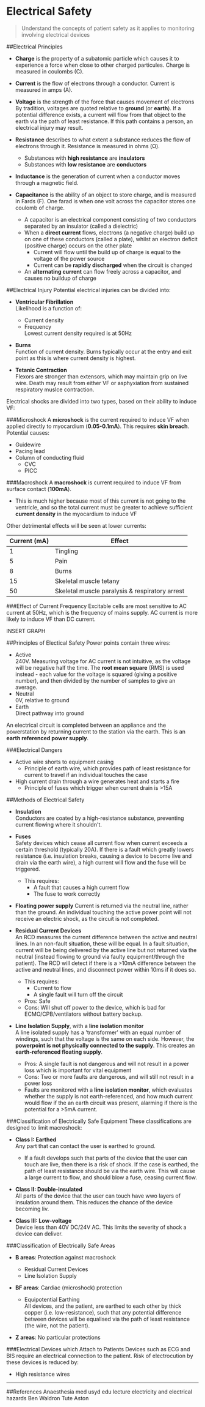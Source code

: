 # Electrical Safety

> Understand the concepts of patient safety as it applies to monitoring involving electrical devices

##Electrical Principles
* **Charge** is the property of a subatomic particle which causes it to experience a force when close to other charged particules. Charge is measured in coulombs (C).

* **Current** is the flow of electrons through a conductor. Current is measured in amps (A).

* **Voltage** is the strength of the force that causes movement of electrons  
By tradition, voltages are quoted relative to **ground** (or **earth**). If a potential difference exists, a current will flow from that object to the earth via the path of least resistance. If this path contains a person, an electrical injury may result.


* **Resistance** describes to what extent a substance reduces the flow of electrons through it. Resistance is measured in ohms (Ω).
    * Substances with **high resistance** are **insulators**
    * Substances with **low resistance** are **conductors**


* **Inductance** is the generation of current when a conductor moves through a magnetic field.


* **Capacitance** is the ability of an object to store charge, and is measured in Fards (F). One farad is when one volt across the capacitor stores one coulomb of charge.
    * A capacitor is an electrical component consisting of two conductors separated by an insulator (called a dielectric)
    * When a **direct current** flows, electrons (a negative charge) build up on one of these conductors (called a plate), whilst an electron deficit (positive charge) occurs on the other plate
        * Current will flow until the build up of charge is equal to the voltage of the power source
        * Current can be **rapidly discharged** when the circuit is changed
    * An **alternating current** can flow freely across a capacitor, and causes no buildup of charge

##Electrical Injury
Potential electrical injuries can be divided into:
* **Ventricular Fibrillation**  
Likelihood is a function of:
    * Current density
    * Frequency  
    Lowest current density required is at 50Hz

* **Burns**  
Function of current density. Burns typically occur at the entry and exit point as this is where current density is highest.

* **Tetanic Contraction**  
Flexors are stronger than extensors, which may maintain grip on live wire. Death may result from either VF or asphyxiation from sustained respiratory muslce contraction.

Electrical shocks are divided into two types, based on their ability to induce VF:

###Microshock
A **microshock** is the current required to induce VF when applied directly to myocardium (**0.05-0.1mA**). This requires **skin breach**. Potential causes:
* Guidewire
* Pacing lead
* Column of conducting fluid
    * CVC
    * PICC

###Macroshock
A **macroshock** is current required to induce VF from surface contact (**100mA**).
* This is much higher because most of this current is not going to the ventricle, and so the total current must be greater to achieve sufficient **current density** in the myocardium to induce VF

Other detrimental effects will be seen at lower currents:

|Current (mA)|Effect|
|--|--|
|1|Tingling|
|5|Pain|
|8|Burns|
|15|Skeletal muscle tetany|
|50|Skeletal muscle paralysis & respiratory arrest|

###Effect of Current Frequency
Excitable cells are most sensitive to AC current at 50Hz, which is the frequency of mains supply. AC current is more likely to induce VF than DC current.

INSERT GRAPH
 
##Principles of Electical Safety
Power points contain three wires:
* Active  
240V. Measuring voltage for AC current is not intuitive, as the voltage will be negative half the time. The **root mean square** (RMS) is used instead - each value for the voltage is squared (giving a positive number), and then divided by the number of samples to give an average.
* Neutral  
0V, relative to ground
* Earth  
Direct pathway into ground

An electrical circuit is completed between an appliance and the powerstation by returning current to the station via the earth. This is an **earth referenced power supply**.

###Electrical Dangers
* Active wire shorts to equipment casing
    * Principle of earth wire, which provides path of least resistance for current to travel if an individual touches the case
* High current drain through a wire generates heat and starts a fire  
    * Principle of fuses which trigger when current drain is >15A

##Methods of Electrical Safety
* **Insulation**  
Conductors are coated by a high-resistance substance, preventing current flowing where it shouldn't.


* **Fuses**  
Safety devices which cease all current flow when current exceeds a certain threshold (typically 20A). If there is a fault which greatly lowers resistance (i.e. insulation breaks, causing a device to become live and drain via the earth wire), a high current will flow and the fuse will be triggered.
    * This requires:
        * A fault that causes a high current flow
        * The fuse to work correctly
    

* **Floating power supply**
Current is returned via the neutral line, rather than the ground. An individual touching the active power point will not receive an electric shock, as the circuit is not completed.


* **Residual Current Devices**  
An RCD measures the current difference between the active and neutral lines. In an non-fault situation, these will be equal. In a fault situation, current will be being delivered by the active line but not returned via the neutral (instead flowing to ground via faulty equipment/through the patient). The RCD will detect if there is a >10mA difference between the active and neutral lines, and disconnect power within 10ms if it does so.
    * This requires:
        * Current to flow
        * A single fault will turn off the circuit        
    * Pros: Safe
    * Cons: Will shut off power to the device, which is bad for ECMO/CPB/ventilators without battery backup.


* **Line Isolation Supply**, with a **line isolation monitor**  
A line isolated supply has a 'transformer' with an equal number of windings, such that the voltage is the same on each side. However, the **powerpoint is not physically connected to the supply**. This creates an **earth-referenced floating supply**.
    * Pros: A single fault is not dangerous and will not result in a power loss which is important for vital equipment
    * Cons: Two or more faults are dangerous, and will still not result in a power loss
    * Faults are monitored with a **line isolation monitor**, which evaluates whether the supply is not earth-referenced, and how much current would flow if the an earth circuit was present, alarming if there is the potential for a >5mA current.

###Classification of Electrically Safe Equipment
These classifications are designed to limit macroshock:
* **Class I: Earthed**  
Any part that can contact the user is earthed to ground.
    * If a fault develops such that parts of the device that the user can touch are live, then there is a risk of shock. If the case is earthed, the path of least resistance should be via the earth wire. This will cause a large current to flow, and should blow a fuse, ceasing current flow.

* **Class II: Double-insulated**  
All parts of the device that the user can touch have wwo layers of insulation around them. This reduces the chance of the device becoming liv.

* **Class III: Low-voltage**  
Device less than 40V DC/24V AC. This limits the severity of shock a device can deliver.


###Classification of Electrically Safe Areas
* **B areas**: Protection against macroshock
    * Residual Current Devices
    * Line Isolation Supply


* **BF areas**: Cardiac (microshock) protection
    * Equipotential Earthing  
    All devices, and the patient, are earthed to each other by thick copper (i.e. low-resistance), such that any potential difference between devices will be equalised via the path of least resistance (the wire, not the patient).


* **Z areas**: No particular protections

###Electrical Devices which Attach to Patients
Devices such as ECG and BIS require an electrical connection to the patient. Risk of electrocution by these devices is reduced by:
* High resistance wires


---
##References
Anaesthesia med usyd edu lecture electricity and electrical hazards
Ben Waldron Tute
Aston